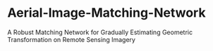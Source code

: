 # Aerial-Image-Matching-Network
A Robust Matching Network for Gradually Estimating Geometric Transformation on Remote Sensing Imagery
